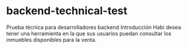 # backend-technical-test
Prueba técnica para desarrolladores backend Introducción Habi desea tener una herramienta en la que sus usuarios puedan consultar los inmuebles disponibles para la venta.
